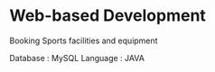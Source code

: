 # Web-based Development
Booking Sports facilities and equipment

Database : MySQL
Language : JAVA


